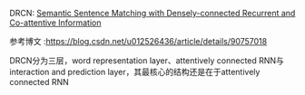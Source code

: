 DRCN: [Semantic Sentence Matching with Densely-connected Recurrent and Co-attentive Information](https://arxiv.org/pdf/1805.11360.pdf)

参考博文 :https://blog.csdn.net/u012526436/article/details/90757018

DRCN分为三层，word representation layer、attentively connected RNN与interaction and prediction layer，其最核心的结构还是在于attentively connected RNN
